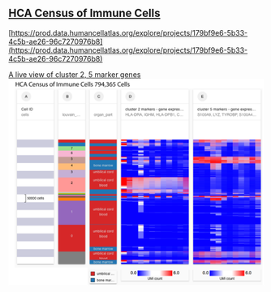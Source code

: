 ## [HCA Census of Immune Cells](https://prod.data.humancellatlas.org/explore/projects/179bf9e6-5b33-4c5b-ae26-96c7270976b8)

[https://prod.data.humancellatlas.org/explore/projects/179bf9e6-5b33-4c5b-ae26-96c7270976b8](https://prod.data.humancellatlas.org/explore/projects/179bf9e6-5b33-4c5b-ae26-96c7270976b8)

[A live view of cluster 2, 5 marker genes](https://singlecell.xenabrowser.net/heatmap/?columns=%5B%7B%22name%22%3A%22HCA%2FCensus_of_Immune_Cells%2Fcluster_filledin.tsv%22%2C%22host%22%3A%22https%3A%2F%2Fsinglecellnew.xenahubs.net%22%2C%22width%22%3A100%2C%22fields%22%3A%22louvain_cluster%22%7D%2C%7B%22name%22%3A%22HCA%2FCensus_of_Immune_Cells%2Fbarcode_phenotype.matrix%22%2C%22host%22%3A%22https%3A%2F%2Fsinglecellnew.xenahubs.net%22%2C%22width%22%3A100%2C%22fields%22%3A%22organ_part%22%7D%2C%7B%22name%22%3A%22HCA%2FCensus_of_Immune_Cells%2Ffiltered_gene_bc_matrices_gene.tsv%22%2C%22host%22%3A%22https%3A%2F%2Fsinglecellnew.xenahubs.net%22%2C%22width%22%3A250%2C%22fields%22%3A%22HLA-DRA%20IGHM%20HLA-DPB1%20CD37%20HLA-DRB1%20CD79A%20HLA-DPA1%20MS4A1%20HLA-DQB1%20IGHD%20CD79B%20IGKC%22%2C%22columnLabel%22%3A%22cluster%202%20markers%20-%20gene%20expression%22%7D%2C%7B%22name%22%3A%22HCA%2FCensus_of_Immune_Cells%2Ffiltered_gene_bc_matrices_gene.tsv%22%2C%22host%22%3A%22https%3A%2F%2Fsinglecellnew.xenahubs.net%22%2C%22width%22%3A250%2C%22fields%22%3A%22S100A9%20LYZ%20TYROBP%20S100A4%20S100A6%20CST3%20FCN1%20LGALS1%20CTSS%20LST1%20S100A8%20SRGN%22%2C%22columnLabel%22%3A%22cluster%205%20markers%20-%20gene%20expression%22%7D%5D&heatmap=%7B%22showWelcome%22%3Afalse%7D)
<br>
<a href="https://singlecell.xenabrowser.net/heatmap/?columns=%5B%7B%22name%22%3A%22HCA%2FCensus_of_Immune_Cells%2Fcluster_filledin.tsv%22%2C%22host%22%3A%22https%3A%2F%2Fsinglecellnew.xenahubs.net%22%2C%22width%22%3A100%2C%22fields%22%3A%22louvain_cluster%22%7D%2C%7B%22name%22%3A%22HCA%2FCensus_of_Immune_Cells%2Fbarcode_phenotype.matrix%22%2C%22host%22%3A%22https%3A%2F%2Fsinglecellnew.xenahubs.net%22%2C%22width%22%3A100%2C%22fields%22%3A%22organ_part%22%7D%2C%7B%22name%22%3A%22HCA%2FCensus_of_Immune_Cells%2Ffiltered_gene_bc_matrices_gene.tsv%22%2C%22host%22%3A%22https%3A%2F%2Fsinglecellnew.xenahubs.net%22%2C%22width%22%3A250%2C%22fields%22%3A%22HLA-DRA%20IGHM%20HLA-DPB1%20CD37%20HLA-DRB1%20CD79A%20HLA-DPA1%20MS4A1%20HLA-DQB1%20IGHD%20CD79B%20IGKC%22%2C%22columnLabel%22%3A%22cluster%202%20markers%20-%20gene%20expression%22%7D%2C%7B%22name%22%3A%22HCA%2FCensus_of_Immune_Cells%2Ffiltered_gene_bc_matrices_gene.tsv%22%2C%22host%22%3A%22https%3A%2F%2Fsinglecellnew.xenahubs.net%22%2C%22width%22%3A250%2C%22fields%22%3A%22S100A9%20LYZ%20TYROBP%20S100A4%20S100A6%20CST3%20FCN1%20LGALS1%20CTSS%20LST1%20S100A8%20SRGN%22%2C%22columnLabel%22%3A%22cluster%205%20markers%20-%20gene%20expression%22%7D%5D&heatmap=%7B%22showWelcome%22%3Afalse%7D"><img src="https://github.com/ucscXena/cohortMetaData/raw/master/cohort_HCA Census of Immune Cells/HCA Census of Immune Cells.png" width="800px">
